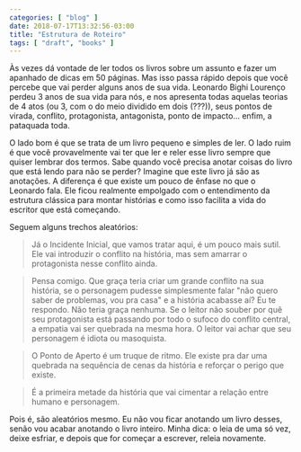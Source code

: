 ```yaml
---
categories: [ "blog" ]
date: 2018-07-17T13:32:56-03:00
title: "Estrutura de Roteiro"
tags: [ "draft", "books" ]
---
```

Às vezes dá vontade de ler todos os livros sobre um assunto e fazer um apanhado de dicas em 50 páginas. Mas isso passa rápido depois que você percebe que vai perder alguns anos de sua vida. Leonardo Bighi Lourenço perdeu 3 anos de sua vida para nós, e nos apresenta todas aquelas teorias de 4 atos (ou 3, com o do meio dividido em dois (???)), seus pontos de virada, conflito, protagonista, antagonista, ponto de impacto... enfim, a pataquada toda.

O lado bom é que se trata de um livro pequeno e simples de ler. O lado ruim é que você provavelmente vai ter que ler e reler esse livro sempre que quiser lembrar dos termos. Sabe quando você precisa anotar coisas do livro que está lendo para não se perder? Imagine que este livro já são as anotações. A diferença é que existe um pouco de ênfase no que o Leonardo fala. Ele ficou realmente empolgado com o entendimento da estrutura clássica para montar histórias e como isso facilita a vida do escritor que está começando.

Seguem alguns trechos aleatórios:

> Já o Incidente Inicial, que vamos tratar aqui, é um pouco mais sutil. Ele vai introduzir o conflito na história, mas sem amarrar o protagonista nesse conflito ainda. 

> Pensa comigo. Que graça teria criar um grande conflito na sua história, se o personagem pudesse simplesmente falar "não quero saber de problemas, vou pra casa" e a história acabasse aí? Eu te respondo. Não teria graça nenhuma. Se o leitor não souber por quê seu protagonista está passando por todo o sufoco do conflito central, a empatia vai ser quebrada na mesma hora. O leitor vai achar que seu personagem é idiota ou masoquista. 

> O Ponto de Aperto é um truque de ritmo. Ele existe pra dar uma quebrada na sequência de cenas da história e reforçar o perigo que existe. 

> É a primeira metade da história que vai cimentar a relação entre humano e personagem. 

Pois é, são aleatórios mesmo. Eu não vou ficar anotando um livro desses, senão vou acabar anotando o livro inteiro. Minha dica: o leia de uma só vez, deixe esfriar, e depois que for começar a escrever, releia novamente.
